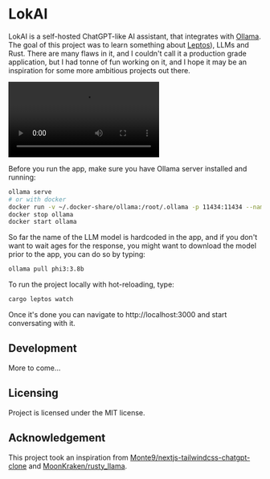 # LokAI

LokAI is a self-hosted ChatGPT-like AI assistant, that integrates with [Ollama](https://ollama.com/).
The goal of this project was to learn something about [Leptos](https://leptos.dev/)), LLMs and Rust.
There are many flaws in it, and I couldn't call it a production grade application, but I had tonne of fun working on it, and I hope it may be an inspiration for some more ambitious projects out there.

<video src="https://github.com/lukaszKielar/lokai/assets/31779738/2abbab35-5add-45c9-a8e6-80de75b6549f"></video>

Before you run the app, make sure you have Ollama server installed and running:

```bash
ollama serve
# or with docker
docker run -v ~/.docker-share/ollama:/root/.ollama -p 11434:11434 --name ollama ollama/ollama # runs once
docker stop ollama
docker start ollama
```

So far the name of the LLM model is hardcoded in the app, and if you don't want to wait ages for the response, you might want to download the model prior to the app, you can do so by typing:

```bash
ollama pull phi3:3.8b
```

To run the project locally with hot-reloading, type:

```bash
cargo leptos watch
```

Once it's done you can navigate to http://localhost:3000 and start conversating with it.

## Development

More to come...

## Licensing

Project is licensed under the MIT license.

## Acknowledgement

This project took an inspiration from [Monte9/nextjs-tailwindcss-chatgpt-clone](https://github.com/Monte9/nextjs-tailwindcss-chatgpt-clone) and [MoonKraken/rusty_llama](https://github.com/MoonKraken/rusty_llama).

